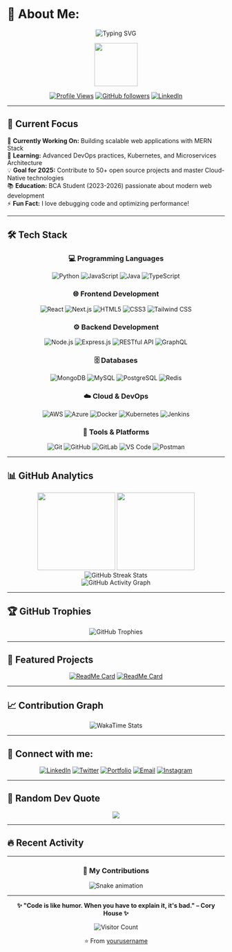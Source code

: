 # 💫 About Me:
<div align="center">
  <img src="https://readme-typing-svg.herokuapp.com?font=Fira+Code&size=22&duration=3000&pause=1000&color=36BCF7&center=true&vCenter=true&width=440&lines=Hi+👋,+I'm+Aman+Verma;Full+Stack+Developer;Cloud+%26+DevOps+Enthusiast;MERN+Stack+Specialist;Always+learning+new+things" alt="Typing SVG" />
</div>

<p align="center">
  <img src="https://media.giphy.com/media/M9gbBd9nbDrOTu1Mqx/giphy.gif" width="100"/>
</p>

<div align="center">
  
[![Profile Views](https://komarev.com/ghpvc/?username=yourusername&color=blueviolet&style=flat-square&label=Profile+Views)](https://github.com/yourusername)
[![GitHub followers](https://img.shields.io/github/followers/yourusername?label=Followers&style=social)](https://github.com/yourusername?tab=followers)
[![LinkedIn](https://img.shields.io/badge/-LinkedIn-0077B5?style=flat-square&logo=linkedin&logoColor=white)](https://linkedin.com/in/yourlinkedin)

</div>

---

## 🚀 Current Focus

🔭 **Currently Working On:** Building scalable web applications with MERN Stack  
🌱 **Learning:** Advanced DevOps practices, Kubernetes, and Microservices Architecture  
💡 **Goal for 2025:** Contribute to 50+ open source projects and master Cloud-Native technologies  
📚 **Education:** BCA Student (2023-2026) passionate about modern web development  
⚡ **Fun Fact:** I love debugging code and optimizing performance!

---

## 🛠️ Tech Stack

<div align="center">

### 💻 Programming Languages
![Python](https://img.shields.io/badge/Python-3776AB?style=for-the-badge&logo=python&logoColor=white)
![JavaScript](https://img.shields.io/badge/JavaScript-F7DF1E?style=for-the-badge&logo=javascript&logoColor=black)
![Java](https://img.shields.io/badge/Java-ED8B00?style=for-the-badge&logo=openjdk&logoColor=white)
![TypeScript](https://img.shields.io/badge/TypeScript-007ACC?style=for-the-badge&logo=typescript&logoColor=white)

### 🌐 Frontend Development
![React](https://img.shields.io/badge/React-20232A?style=for-the-badge&logo=react&logoColor=61DAFB)
![Next.js](https://img.shields.io/badge/Next.js-000000?style=for-the-badge&logo=next.js&logoColor=white)
![HTML5](https://img.shields.io/badge/HTML5-E34F26?style=for-the-badge&logo=html5&logoColor=white)
![CSS3](https://img.shields.io/badge/CSS3-1572B6?style=for-the-badge&logo=css3&logoColor=white)
![Tailwind CSS](https://img.shields.io/badge/Tailwind_CSS-38B2AC?style=for-the-badge&logo=tailwind-css&logoColor=white)

### ⚙️ Backend Development
![Node.js](https://img.shields.io/badge/Node.js-43853D?style=for-the-badge&logo=node.js&logoColor=white)
![Express.js](https://img.shields.io/badge/Express.js-404D59?style=for-the-badge&logo=express)
![RESTful API](https://img.shields.io/badge/REST-02569B?style=for-the-badge&logo=rest&logoColor=white)
![GraphQL](https://img.shields.io/badge/GraphQL-E10098?style=for-the-badge&logo=graphql&logoColor=white)

### 🗄️ Databases
![MongoDB](https://img.shields.io/badge/MongoDB-4EA94B?style=for-the-badge&logo=mongodb&logoColor=white)
![MySQL](https://img.shields.io/badge/MySQL-00000F?style=for-the-badge&logo=mysql&logoColor=white)
![PostgreSQL](https://img.shields.io/badge/PostgreSQL-316192?style=for-the-badge&logo=postgresql&logoColor=white)
![Redis](https://img.shields.io/badge/Redis-DC382D?style=for-the-badge&logo=redis&logoColor=white)

### ☁️ Cloud & DevOps
![AWS](https://img.shields.io/badge/AWS-232F3E?style=for-the-badge&logo=amazon-aws&logoColor=white)
![Azure](https://img.shields.io/badge/Microsoft_Azure-0089D0?style=for-the-badge&logo=microsoft-azure&logoColor=white)
![Docker](https://img.shields.io/badge/Docker-2CA5E0?style=for-the-badge&logo=docker&logoColor=white)
![Kubernetes](https://img.shields.io/badge/Kubernetes-326ce5.svg?&style=for-the-badge&logo=kubernetes&logoColor=white)
![Jenkins](https://img.shields.io/badge/Jenkins-D24939?style=for-the-badge&logo=Jenkins&logoColor=white)

### 🔧 Tools & Platforms
![Git](https://img.shields.io/badge/Git-F05032?style=for-the-badge&logo=git&logoColor=white)
![GitHub](https://img.shields.io/badge/GitHub-100000?style=for-the-badge&logo=github&logoColor=white)
![GitLab](https://img.shields.io/badge/GitLab-330F63?style=for-the-badge&logo=gitlab&logoColor=white)
![VS Code](https://img.shields.io/badge/VS_Code-0078D4?style=for-the-badge&logo=visual%20studio%20code&logoColor=white)
![Postman](https://img.shields.io/badge/Postman-FF6C37?style=for-the-badge&logo=postman&logoColor=white)

</div>

---

## 📊 GitHub Analytics

<div align="center">
  <img height="180em" src="https://github-readme-stats.vercel.app/api?username=yourusername&show_icons=true&theme=tokyonight&include_all_commits=true&count_private=true"/>
  <img height="180em" src="https://github-readme-stats.vercel.app/api/top-langs/?username=yourusername&layout=compact&langs_count=7&theme=tokyonight"/>
</div>

<div align="center">
  <img src="https://github-readme-streak-stats.herokuapp.com/?user=yourusername&theme=tokyonight" alt="GitHub Streak Stats"/>
</div>

<div align="center">
  <img src="https://github-readme-activity-graph.vercel.app/graph?username=yourusername&theme=tokyo-night&bg_color=1a1b27&color=628fdb&line=628fdb&point=ffeb95&area=true&area_color=628fdb&hide_border=true" alt="GitHub Activity Graph"/>
</div>

---

## 🏆 GitHub Trophies
<div align="center">
  <img src="https://github-profile-trophy.vercel.app/?username=yourusername&theme=tokyonight&no-frame=true&no-bg=true&row=1&column=7" alt="GitHub Trophies"/>
</div>

---

## 🎯 Featured Projects

<div align="center">
  
[![ReadMe Card](https://github-readme-stats.vercel.app/api/pin/?username=yourusername&repo=your-project-1&theme=tokyonight)](https://github.com/yourusername/your-project-1)
[![ReadMe Card](https://github-readme-stats.vercel.app/api/pin/?username=yourusername&repo=your-project-2&theme=tokyonight)](https://github.com/yourusername/your-project-2)

</div>

---

## 📈 Contribution Graph

<div align="center">
  <img src="https://github-readme-stats.vercel.app/api/wakatime?username=yourusername&theme=tokyonight&layout=compact" alt="WakaTime Stats"/>
</div>

<!--START_SECTION:waka-->
<!--END_SECTION:waka-->

---

## 🤝 Connect with me:

<div align="center">
  
[![LinkedIn](https://img.shields.io/badge/LinkedIn-0077B5?style=for-the-badge&logo=linkedin&logoColor=white)](https://linkedin.com/in/yourlinkedin)
[![Twitter](https://img.shields.io/badge/Twitter-1DA1F2?style=for-the-badge&logo=twitter&logoColor=white)](https://twitter.com/yourtwitter)
[![Portfolio](https://img.shields.io/badge/Portfolio-FF5722?style=for-the-badge&logo=firefox&logoColor=white)](https://yourportfolio.com)
[![Email](https://img.shields.io/badge/Gmail-D14836?style=for-the-badge&logo=gmail&logoColor=white)](mailto:your.email@gmail.com)
[![Instagram](https://img.shields.io/badge/Instagram-E4405F?style=for-the-badge&logo=instagram&logoColor=white)](https://instagram.com/yourinstagram)

</div>

---

## 💭 Random Dev Quote
<div align="center">
  
![](https://quotes-github-readme.vercel.app/api?type=horizontal&theme=tokyonight)

</div>

---

## 🔥 Recent Activity

<!--START_SECTION:activity-->
<!--END_SECTION:activity-->

---

<div align="center">
  
### 🐍 My Contributions
  
![Snake animation](https://github.com/yourusername/yourusername/blob/output/github-contribution-grid-snake.svg)

</div>

---

<div align="center">
  
**✨ "Code is like humor. When you have to explain it, it's bad." – Cory House ✨**

![Visitor Count](https://profile-counter.glitch.me/yourusername/count.svg)

⭐️ From [yourusername](https://github.com/yourusername)

</div>
